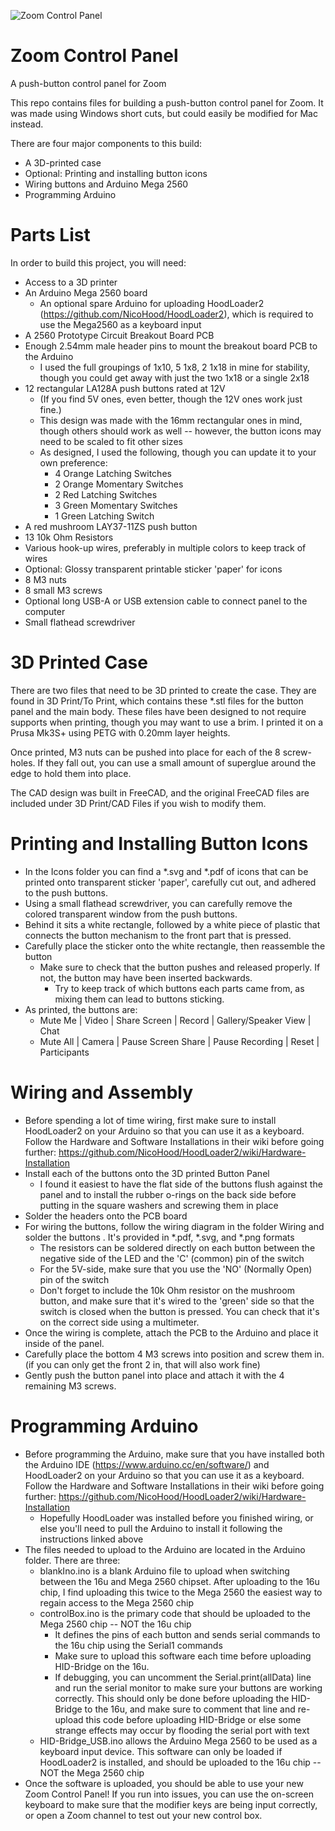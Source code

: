 ![Zoom Control Panel](https://github.com/ellie-long/Zoom-Control-Panel/blob/main/Photos/ControlPanel.jpg?raw=true)
# Zoom Control Panel
 A push-button control panel for Zoom
 
 This repo contains files for building a push-button control panel for Zoom. It was made using Windows short cuts, but could easily be modified for Mac instead. 
 
 There are four major components to this build:
 * A 3D-printed case
 * Optional: Printing and installing button icons
 * Wiring buttons and Arduino Mega 2560
 * Programming Arduino
 
# Parts List
 In order to build this project, you will need:
 * Access to a 3D printer
 * An Arduino Mega 2560 board
   * An optional spare Arduino for uploading HoodLoader2 (https://github.com/NicoHood/HoodLoader2), which is required to use the Mega2560 as a keyboard input 
 * A 2560 Prototype Circuit Breakout Board PCB
 * Enough 2.54mm male header pins to mount the breakout board PCB to the Arduino
   * I used the full groupings of 1x10, 5 1x8, 2 1x18 in mine for stability, though you could get away with just the two 1x18 or a single 2x18
 * 12 rectangular LA128A push buttons rated at 12V
   * (If you find 5V ones, even better, though the 12V ones work just fine.) 
   * This design was made with the 16mm rectangular ones in mind, though others should work as well -- however, the button icons may need to be scaled to fit other sizes
   * As designed, I used the following, though you can update it to your own preference:
     * 4 Orange Latching Switches
     * 2 Orange Momentary Switches
     * 2 Red Latching Switches
     * 3 Green Momentary Switches
     * 1 Green Latching Switch
 * A red mushroom LAY37-11ZS push button
 * 13 10k Ohm Resistors
 * Various hook-up wires, preferably in multiple colors to keep track of wires
 * Optional: Glossy transparent printable sticker 'paper' for icons
 * 8 M3 nuts
 * 8 small M3 screws
 * Optional long USB-A or USB extension cable to connect panel to the computer
 * Small flathead screwdriver
     
 
# 3D Printed Case
 There are two files that need to be 3D printed to create the case. They are found in 3D Print/To Print, which contains these \*.stl files for the button panel and the main body.
 These files have been designed to not require supports when printing, though you may want to use a brim. I printed it on a Prusa Mk3S+ using PETG with 0.20mm layer heights.
 
 Once printed, M3 nuts can be pushed into place for each of the 8 screw-holes. If they fall out, you can use a small amount of superglue around the edge to hold them into place.
 
 The CAD design was built in FreeCAD, and the original FreeCAD files are included under 3D Print/CAD Files if you wish to modify them.

# Printing and Installing Button Icons
 * In the Icons folder you can find a \*.svg and \*.pdf of icons that can be printed onto transparent sticker 'paper', carefully cut out, and adhered to the push buttons.
 * Using a small flathead screwdriver, you can carefully remove the colored transparent window from the push buttons. 
 * Behind it sits a white rectangle, followed by a white piece of plastic that connects the button mechanism to the front part that is pressed. 
 * Carefully place the sticker onto the white rectangle, then reassemble the button
   * Make sure to check that the button pushes and released properly. If not, the button may have been inserted backwards. 
     * Try to keep track of which buttons each parts came from, as mixing them can lead to buttons sticking.
 * As printed, the buttons are:
   * Mute Me | Video | Share Screen | Record | Gallery/Speaker View | Chat
   * Mute All | Camera | Pause Screen Share | Pause Recording | Reset | Participants

# Wiring and Assembly
* Before spending a lot of time wiring, first make sure to install HoodLoader2 on your Arduino so that you can use it as a keyboard. Follow the Hardware and Software Installations in their wiki before going further: https://github.com/NicoHood/HoodLoader2/wiki/Hardware-Installation
* Install each of the buttons onto the 3D printed Button Panel
  * I found it easiest to have the flat side of the buttons flush against the panel and to install the rubber o-rings on the back side before putting in the square washers and screwing them in place
* Solder the headers onto the PCB board
* For wiring the buttons, follow the wiring diagram in the folder Wiring and solder the buttons . It's provided in \*.pdf, \*.svg, and \*.png formats
  * The resistors can be soldered directly on each button between the negative side of the LED and the 'C' (common) pin of the switch
  * For the 5V-side, make sure that you use the 'NO' (Normally Open) pin of the switch
  * Don't forget to include the 10k Ohm resistor on the mushroom button, and make sure that it's wired to the 'green' side so that the switch is closed when the button is pressed. You can check that it's on the correct side using a multimeter.
* Once the wiring is complete, attach the PCB to the Arduino and place it inside of the panel. 
* Carefully place the bottom 4 M3 screws into position and screw them in. (if you can only get the front 2 in, that will also work fine)
* Gently push the button panel into place and attach it with the 4 remaining M3 screws. 

# Programming Arduino
* Before programming the Arduino, make sure that you have installed both the Arduino IDE (https://www.arduino.cc/en/software/) and HoodLoader2 on your Arduino so that you can use it as a keyboard. Follow the Hardware and Software Installations in their wiki before going further: https://github.com/NicoHood/HoodLoader2/wiki/Hardware-Installation
  * Hopefully HoodLoader was installed before you finished wiring, or else you'll need to pull the Arduino to install it following the instructions linked above
* The files needed to upload to the Arduino are located in the Arduino folder. There are three:
  * blankIno.ino is a blank Arduino file to upload when switching between the 16u and Mega 2560 chipset. After uploading to the 16u chip, I find uploading this twice to the Mega 2560 the easiest way to regain access to the Mega 2560 chip
  * controlBox.ino is the primary code that should be uploaded to the Mega 2560 chip -- NOT the 16u chip
    * It defines the pins of each button and sends serial commands to the 16u chip using the Serial1 commands
    * Make sure to upload this software each time before uploading HID-Bridge on the 16u.
    * If debugging, you can uncomment the Serial.print(allData) line and run the serial monitor to make sure your buttons are working correctly. This should only be done before uploading the HID-Bridge to the 16u, and make sure to comment that line and re-upload this code before uploading HID-Bridge or else some strange effects may occur by flooding the serial port with text
  * HID-Bridge_USB.ino allows the Arduino Mega 2560 to be used as a keyboard input device. This software can only be loaded if HoodLoader2 is installed, and should be uploaded to the 16u chip -- NOT the Mega 2560 chip
* Once the software is uploaded, you should be able to use your new Zoom Control Panel! If you run into issues, you can use the on-screen keyboard to make sure that the modifier keys are being input correctly, or open a Zoom channel to test out your new control box.
